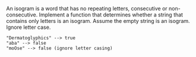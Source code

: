 An isogram is a word that has no repeating letters, consecutive or non-consecutive. Implement a function that determines whether a string that contains only letters is an isogram. Assume the empty string is an isogram. Ignore letter case.

```
"Dermatoglyphics" --> true
"aba" --> false
"moOse" --> false (ignore letter casing)
```
